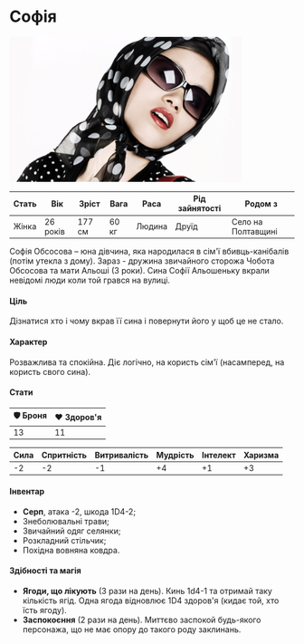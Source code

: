 # Софія

<img src="./Sofia.jpg" height="256">

| Стать | Вік      | Зріст  | Вага  | Раса   | Рід зайнятості | Родом з            |
| ----- | -------- | ------ | ----- | ------ | -------------- | ------------------ |
| Жінка | 26 років | 177 см | 60 кг | Людина | Друїд          | Село на Полтавщині |

Софія Обсосова – юна дівчина, яка народилася в сім'ї вбивць-канібалів (потім утекла з дому). Зараз - дружина звичайного сторожа Чобота Обсосова та мати Альоші (3 роки). Сина Софії Альошеньку вкрали невідомі люди коли той грався на вулиці.

#### Ціль

Дізнатися хто і чому вкрав її сина і повернути його у щоб це не стало.

#### Характер

Розважлива та спокійна. Діє логічно, на користь сім'ї (насамперед, на користь свого сина).

#### Стати

| 🛡 Броня | ❤️ Здоров'я |
| ------- | ----------- |
| 13      | 11          |

| Сила | Спритність | Витривалість | Мудрість | Інтелект | Харизма |
| ---- | ---------- | ------------ | -------- | -------- | ------- |
| -2   | -2         | -1           | +4       | +1       | +3      |

#### Інвентар

- <b>Серп</b>, атака -2, шкода 1D4-2;
- Знеболювальні трави;
- Звичайний одяг селянки;
- Розкладний стільчик;
- Похідна вовняна ковдра.

#### Здібності та магія

- <b>Ягоди, що лікують</b> (3 рази на день). Кинь 1d4-1 та отримай таку кількість ягід. Одна ягода відновлює 1D4 здоров'я (кидає той, хто їсть ягоду).
- <b>Заспокоєння</b> (2 рази на день). Миттєво заспокой будь-якого персонажа, що не має опору до такого роду заклинань.
